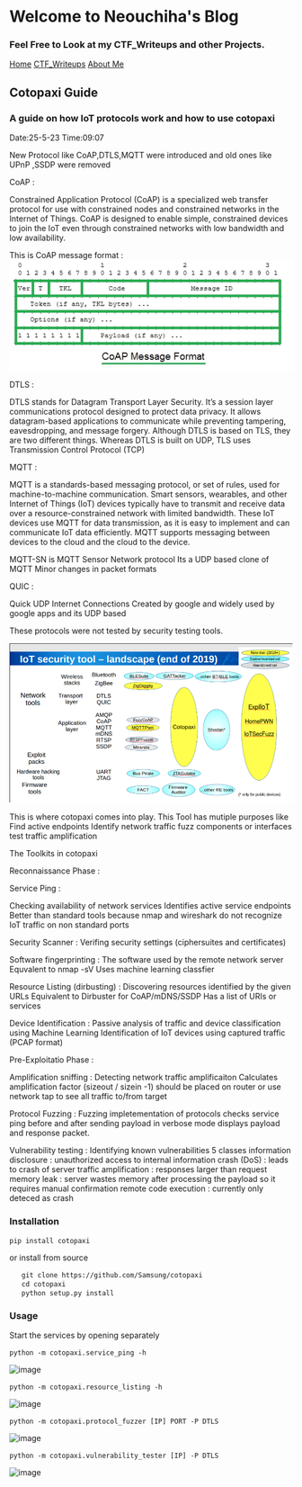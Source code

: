 # Welcome to Neouchiha's Blog

### Feel Free to Look at my CTF_Writeups and other Projects.

[Home](https://npranav7619.github.io/)
[CTF_Writeups](https://npranav7619.github.io/CTF_Writeups)
[About Me](https://npranav7619.github.io/Aboutme)


## Cotopaxi Guide
### A guide on how IoT protocols work and how to use cotopaxi 

Date:25-5-23
Time:09:07

New Protocol like CoAP,DTLS,MQTT were introduced and old ones like UPnP ,SSDP were removed

CoAP :

Constrained Application Protocol (CoAP) is a specialized web transfer protocol for use with 
constrained nodes and constrained networks in the Internet of Things. 
CoAP is designed to enable simple, constrained devices to join the IoT even through constrained 
networks with low bandwidth and low availability.

This is CoAP message format :
![image](https://github.com/npranav7619/CTF_Writeups/blob/main/assets/52345192/coap_msg.png)

DTLS : 

DTLS stands for Datagram Transport Layer Security. It’s a session layer communications 
protocol designed to protect data privacy. 
It allows datagram-based applications to communicate while preventing tampering, eavesdropping, and 
message forgery.
Although DTLS is based on TLS, they are two different things. Whereas DTLS is built on UDP, TLS uses 
Transmission Control Protocol (TCP)    

MQTT : 

MQTT is a standards-based messaging protocol, or set of rules, used for machine-to-machine
communication. Smart sensors,
wearables, and other Internet of Things (IoT) devices typically have to transmit and receive data
over a resource-constrained network with limited bandwidth. 
These IoT devices use MQTT for data transmission, as it is easy to implement 
and can communicate IoT data efficiently. 
MQTT supports messaging between devices to the cloud and the cloud to the device.

MQTT-SN is MQTT Sensor Network protocol
Its a UDP based clone of MQTT 
Minor changes in packet formats 

QUIC : 

Quick UDP Internet Connections
Created by google and widely used by google apps and its UDP based



These protocols were not tested by security testing tools.

![image](https://github.com/npranav7619/CTF_Writeups/blob/main/assets/52345192/2019state.png)

This is where cotopaxi comes into play.
This Tool has mutiple purposes like 
  Find active endpoints
  Identify network traffic
  fuzz components or interfaces
  test traffic amplification


The Toolkits in cotopaxi

Reconnaissance Phase : 

Service Ping : 

Checking availability of network services
Identifies active service endpoints 
Better than standard tools because nmap and wireshark do not recognize
IoT traffic on non standard ports

Security Scanner : 
Verifing security settings (ciphersuites and certificates)

Software fingerprinting : 
The software used by the remote network server 
Equvalent to nmap -sV
Uses machine learning classfier 

Resource Listing (dirbusting) : 
Discovering resources identified by the given URLs
Equivalent to Dirbuster for CoAP/mDNS/SSDP
Has a list of URIs or services 

Device Identification : 
Passive analysis of traffic and device classification using Machine Learning
Identification of IoT devices using captured traffic (PCAP format)


Pre-Exploitatio Phase : 

Amplification sniffing : 
Detecting network traffic amplificaiton
Calculates amplification factor (sizeout / sizein -1)
should be placed on router or use network tap to see all traffic to/from target 

Protocol Fuzzing : 
Fuzzing impletementation of protocols
checks service ping before and after sending payload
in verbose mode displays payload and response packet.

Vulnerability testing : 
Identifying known vulnerabilities 
5 classes
information disclosure : unauthorized access to internal information
crash (DoS) : leads to crash of server 
traffic amplification : responses larger than request
memory leak : server wastes memory after processing the payload   so it requires manual confirmation
remote code execution : currently only deteced as crash


### Installation 

    pip install cotopaxi

  or install from source 

       git clone https://github.com/Samsung/cotopaxi 
       cd cotopaxi
       python setup.py install

### Usage 

  Start the services by opening separately

    python -m cotopaxi.service_ping -h

![image](https://github.com/npranav7619/CTF_Writeups/assets/52345192/b712516f-572a-4a9f-9117-870509883750)

    python -m cotopaxi.resource_listing -h

![image](https://github.com/npranav7619/CTF_Writeups/assets/52345192/def8d49f-991f-4236-9956-aa9ce385f477)

    python -m cotopaxi.protocol_fuzzer [IP] PORT -P DTLS

![image](https://github.com/npranav7619/CTF_Writeups/assets/52345192/78ac1cea-25b4-47f3-ab25-b49bbe874df7)

    python -m cotopaxi.vulnerability_tester [IP] -P DTLS

![image](https://github.com/npranav7619/CTF_Writeups/assets/52345192/aea4857a-5b22-45dd-84a1-550d99262b88)

